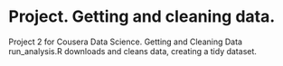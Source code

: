 # Project.  Getting and cleaning data.
Project 2 for Cousera Data Science.  Getting and Cleaning Data
run_analysis.R downloads and cleans data, creating a tidy dataset.
